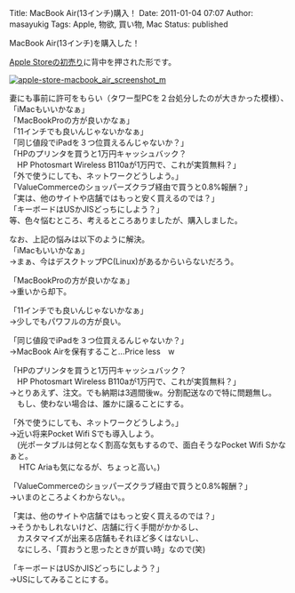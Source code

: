 Title: MacBook Air(13インチ)購入！
Date: 2011-01-04 07:07
Author: masayukig
Tags: Apple, 物欲, 買い物, Mac
Status: published

MacBook Air(13インチ)を購入した！

[Apple
Storeの初売り](http://store.apple.com/jp/browse/campaigns/newyearspecial)に背中を押された形です。

[![apple-store-macbook\_air\_screenshot\_m](http://farm6.static.flickr.com/5125/5321142285_6164911975.jpg)](http://www.flickr.com/photos/31362181@N08/5321142285/ "apple-store-macbook_air_screenshot_m")

妻にも事前に許可をもらい（タワー型PCを２台処分したのが大きかった模様）、  
「iMacもいいかなぁ」  
「MacBookProの方が良いかなぁ」  
「11インチでも良いんじゃないかなぁ」  
「同じ値段でiPadを３つ位買えるんじゃないか？」  
「HPのプリンタを買うと1万円キャッシュバック？  
　HP Photosmart Wireless B110aが1万円で、これが実質無料？」  
「外で使うにしても、ネットワークどうしよう。」  
「ValueCommerceのショッパーズクラブ経由で買うと0.8%報酬？」  
「実は、他のサイトや店舗ではもっと安く買えるのでは？」  
「キーボードはUSかJISどっちにしよう？」  
等、色々悩むところ、考えるところありましたが、購入しました。

なお、上記の悩みは以下のように解決。  
「iMacもいいかなぁ」  
→まぁ、今はデスクトップPC(Linux)があるからいらないだろう。

「MacBookProの方が良いかなぁ」  
→重いから却下。

「11インチでも良いんじゃないかなぁ」  
→少しでもパワフルの方が良い。

「同じ値段でiPadを３つ位買えるんじゃないか？」  
→MacBook Airを保有すること...Price less　w

「HPのプリンタを買うと1万円キャッシュバック？  
　HP Photosmart Wireless B110aが1万円で、これが実質無料？」  
→とりあえず、注文。でも納期は3週間後w。分割配送なので特に問題無し。  
　もし、使わない場合は、誰かに譲ることにする。

「外で使うにしても、ネットワークどうしよう。」  
→近い将来Pocket Wifi Sでも導入しよう。  
　(光ポータブルは何となく割高な気もするので、面白そうなPocket Wifi
Sかなぁと。  
　 HTC Ariaも気になるが、ちょっと高い。)

「ValueCommerceのショッパーズクラブ経由で買うと0.8%報酬？」  
→いまのところよくわからない。。

「実は、他のサイトや店舗ではもっと安く買えるのでは？」  
→そうかもしれないけど、店舗に行く手間がかかるし、  
　カスタマイズが出来る店舗もそれほど多くはないし、  
　なにしろ、「買おうと思ったときが買い時」なので(笑)

「キーボードはUSかJISどっちにしよう？」  
→USにしてみることにする。
